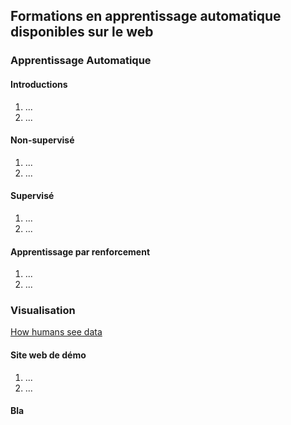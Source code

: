 ## Formations en apprentissage automatique disponibles sur le web


### Apprentissage Automatique 

#### Introductions

1. ...
2. ...

#### Non-supervisé 

1. ...
2. ...

#### Supervisé

1. ...
2. ...

#### Apprentissage par renforcement

1. ...
2. ...

### Visualisation

[How humans see data](https://www.youtube.com/watch?v=fSgEeI2Xpdc)

#### Site web de démo

1. ...
2. ...

#### Bla